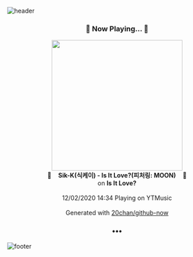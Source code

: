 ![header](https://capsule-render.vercel.app/api?type=wave&height=170&section=header&text=Hi.%20I'm%20SHIFT&fontColor=090707&fontAlignX=45&fontAlignY=65&fontSize=100)

<h3 align="center">🎵 Now Playing... 🎵</h3>
<p align="center">
  <a href="https://music.youtube.com/channel/UCv6YKzTZuGdFB6oVVzkbmyw">
    <img width="300" src="https://lh3.googleusercontent.com/U9XGkPqK_E641rD0cVTdiE_BUTrCdc1nqgoI2IdavqBH7A7hoga_F9xNdzRDjwqXDd-HsXlQkTWWqR9q">
  </a>
  <br>
  🎵&nbsp&nbsp&nbsp <b>Sik-K(식케이) - Is It Love?(피처링: MOON)</b> &nbsp&nbsp&nbsp🎵
  <br>
  on <b>Is It Love?</b>
  
  <br />
  <br />
  12/02/2020 14:34 Playing on YTMusic
  <br />
  <br />
  Generated with <a href="https://github.com/20chan/github-now">20chan/github-now</a>
</p>

<h3 align="center">•••</h3>

![footer](https://capsule-render.vercel.app/api?type=wave&height=150&section=footer)
